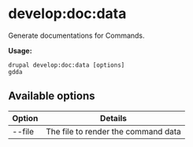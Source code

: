# develop:doc:data
Generate documentations for Commands.

**Usage:**
```
drupal develop:doc:data [options]
gdda
```

## Available options
Option | Details
-------|-------------
--file | The file to render the command data
